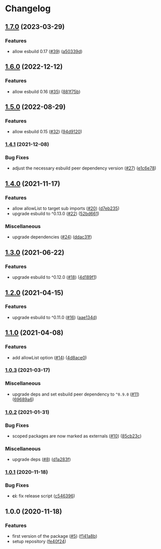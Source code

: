 # Changelog

## [1.7.0](https://www.github.com/pradel/esbuild-node-externals/compare/v1.6.0...v1.7.0) (2023-03-29)

### Features

- allow esbuild 0.17 ([#39](https://www.github.com/pradel/esbuild-node-externals/issues/39)) ([a50339d](https://www.github.com/pradel/esbuild-node-externals/commit/a50339d0873e0bb19c86c153f569d8b88890a021))

## [1.6.0](https://www.github.com/pradel/esbuild-node-externals/compare/v1.5.0...v1.6.0) (2022-12-12)

### Features

- allow esbuild 0.16 ([#35](https://www.github.com/pradel/esbuild-node-externals/issues/35)) ([881f75b](https://www.github.com/pradel/esbuild-node-externals/commit/881f75ba61a18b888c54d1dafb0ac5d11d05c65c))

## [1.5.0](https://www.github.com/pradel/esbuild-node-externals/compare/v1.4.1...v1.5.0) (2022-08-29)

### Features

- allow esbuild 0.15 ([#32](https://www.github.com/pradel/esbuild-node-externals/issues/32)) ([94d9120](https://www.github.com/pradel/esbuild-node-externals/commit/94d9120959725eca020e66aa308f15c866e63bda))

### [1.4.1](https://www.github.com/pradel/esbuild-node-externals/compare/v1.4.0...v1.4.1) (2021-12-08)

### Bug Fixes

- adjust the necessary esbuild peer dependency version ([#27](https://www.github.com/pradel/esbuild-node-externals/issues/27)) ([e1c6e78](https://www.github.com/pradel/esbuild-node-externals/commit/e1c6e786ee6e917f0d7c885b97b91ee93cbb30d5))

## [1.4.0](https://www.github.com/pradel/esbuild-node-externals/compare/v1.3.0...v1.4.0) (2021-11-17)

### Features

- allow allowList to target sub imports ([#20](https://www.github.com/pradel/esbuild-node-externals/issues/20)) ([d7eb235](https://www.github.com/pradel/esbuild-node-externals/commit/d7eb23522424e26fe849c0ce1b51985e358053fd))
- upgrade esbuild to ^0.13.0 ([#22](https://www.github.com/pradel/esbuild-node-externals/issues/22)) ([52bd661](https://www.github.com/pradel/esbuild-node-externals/commit/52bd661e54891cab5581028fdec51a7040bc2ac6))

### Miscellaneous

- upgrade dependencies ([#24](https://www.github.com/pradel/esbuild-node-externals/issues/24)) ([ddac31f](https://www.github.com/pradel/esbuild-node-externals/commit/ddac31fef609d9ac41f9e084bb1202a50820c16c))

## [1.3.0](https://www.github.com/pradel/esbuild-node-externals/compare/v1.2.0...v1.3.0) (2021-06-22)

### Features

- upgrade esbuild to ^0.12.0 ([#18](https://www.github.com/pradel/esbuild-node-externals/issues/18)) ([4d189f1](https://www.github.com/pradel/esbuild-node-externals/commit/4d189f18f649b1c5bfc0c2713a4ceb1ed455bf8b))

## [1.2.0](https://www.github.com/pradel/esbuild-node-externals/compare/v1.1.0...v1.2.0) (2021-04-15)

### Features

- upgrade esbuild to ^0.11.0 ([#16](https://www.github.com/pradel/esbuild-node-externals/issues/16)) ([aae134d](https://www.github.com/pradel/esbuild-node-externals/commit/aae134d7b1fa36f528eddf4f6b4c0595fa321525))

## [1.1.0](https://www.github.com/pradel/esbuild-node-externals/compare/v1.0.3...v1.1.0) (2021-04-08)

### Features

- add allowList option ([#14](https://www.github.com/pradel/esbuild-node-externals/issues/14)) ([4d8ace0](https://www.github.com/pradel/esbuild-node-externals/commit/4d8ace040851a5acd72c980985706754a9f559bc))

### [1.0.3](https://www.github.com/pradel/esbuild-node-externals/compare/v1.0.2...v1.0.3) (2021-03-17)

### Miscellaneous

- upgrade deps and set esbuild peer dependency to `^0.9.0` ([#11](https://www.github.com/pradel/esbuild-node-externals/issues/11)) ([69689a6](https://www.github.com/pradel/esbuild-node-externals/commit/69689a601a7cb1d317e29279d4800b328c5993b7))

### [1.0.2](https://www.github.com/pradel/esbuild-node-externals/compare/v1.0.1...v1.0.2) (2021-01-31)

### Bug Fixes

- scoped packages are now marked as externals ([#10](https://www.github.com/pradel/esbuild-node-externals/issues/10)) ([85cb23c](https://www.github.com/pradel/esbuild-node-externals/commit/85cb23c231e3073c7347020636aca4a01df1af5e))

### Miscellaneous

- upgrade deps ([#8](https://www.github.com/pradel/esbuild-node-externals/issues/8)) ([d1a283f](https://www.github.com/pradel/esbuild-node-externals/commit/d1a283f3ab2ca2d13952af1b1e1ab387f7015083))

### [1.0.1](https://www.github.com/pradel/esbuild-node-externals/compare/v1.0.0...v1.0.1) (2020-11-18)

### Bug Fixes

- **ci:** fix release script ([c546396](https://www.github.com/pradel/esbuild-node-externals/commit/c546396eecda193c98e2949b0d9d4764e76facff))

## 1.0.0 (2020-11-18)

### Features

- first version of the package ([#5](https://www.github.com/pradel/esbuild-node-externals/issues/5)) ([f141a8b](https://www.github.com/pradel/esbuild-node-externals/commit/f141a8b0661e4603f565bab3be9c189c37c1d299))
- setup repository ([fe40f24](https://www.github.com/pradel/esbuild-node-externals/commit/fe40f243a8eabd7c12e0360858d8cd84cd2720b3))
